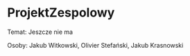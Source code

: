 # ProjektZespolowy

Temat: Jeszcze nie ma

Osoby: Jakub Witkowski, Olivier Stefański, Jakub Krasnowski
